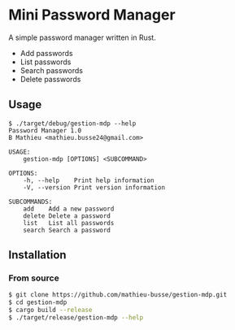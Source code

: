 # Mini Password Manager

A simple password manager written in Rust.

- Add passwords
- List passwords
- Search passwords
- Delete passwords

## Usage

```
$ ./target/debug/gestion-mdp --help
Password Manager 1.0
B Mathieu <mathieu.busse24@gmail.com>

USAGE:
    gestion-mdp [OPTIONS] <SUBCOMMAND>

OPTIONS:
    -h, --help    Print help information
    -V, --version Print version information

SUBCOMMANDS:
    add    Add a new password
    delete Delete a password
    list   List all passwords
    search Search a password
```

## Installation

### From source

```bash
$ git clone https://github.com/mathieu-busse/gestion-mdp.git
$ cd gestion-mdp
$ cargo build --release
$ ./target/release/gestion-mdp --help
```

